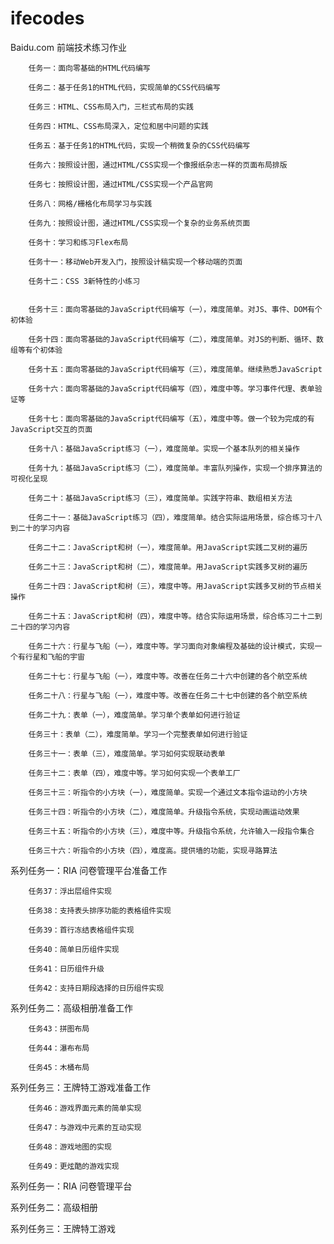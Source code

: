 # ifecodes
Baidu.com 前端技术练习作业
   
        任务一：面向零基础的HTML代码编写
        
        任务二：基于任务1的HTML代码，实现简单的CSS代码编写

        任务三：HTML、CSS布局入门，三栏式布局的实践

        任务四：HTML、CSS布局深入，定位和居中问题的实践

        任务五：基于任务1的HTML代码，实现一个稍微复杂的CSS代码编写

        任务六：按照设计图，通过HTML/CSS实现一个像报纸杂志一样的页面布局排版

        任务七：按照设计图，通过HTML/CSS实现一个产品官网

        任务八：网格/栅格化布局学习与实践

        任务九：按照设计图，通过HTML/CSS实现一个复杂的业务系统页面

        任务十：学习和练习Flex布局

        任务十一：移动Web开发入门，按照设计稿实现一个移动端的页面

        任务十二：CSS 3新特性的小练习
        
       
        任务十三：面向零基础的JavaScript代码编写（一），难度简单。对JS、事件、DOM有个初体验

        任务十四：面向零基础的JavaScript代码编写（二），难度简单。对JS的判断、循环、数组等有个初体验

        任务十五：面向零基础的JavaScript代码编写（三），难度简单。继续熟悉JavaScript

        任务十六：面向零基础的JavaScript代码编写（四），难度中等。学习事件代理、表单验证等

        任务十七：面向零基础的JavaScript代码编写（五），难度中等。做一个较为完成的有JavaScript交互的页面

        任务十八：基础JavaScript练习（一），难度简单。实现一个基本队列的相关操作

        任务十九：基础JavaScript练习（二），难度简单。丰富队列操作，实现一个排序算法的可视化呈现

        任务二十：基础JavaScript练习（三），难度简单。实践字符串、数组相关方法

        任务二十一：基础JavaScript练习（四），难度简单。结合实际运用场景，综合练习十八到二十的学习内容

        任务二十二：JavaScript和树（一），难度简单。用JavaScript实践二叉树的遍历

        任务二十三：JavaScript和树（二），难度简单。用JavaScript实践多叉树的遍历

        任务二十四：JavaScript和树（三），难度中等。用JavaScript实践多叉树的节点相关操作

        任务二十五：JavaScript和树（四），难度中等。结合实际运用场景，综合练习二十二到二十四的学习内容

        任务二十六：行星与飞船（一），难度中等。学习面向对象编程及基础的设计模式，实现一个有行星和飞船的宇宙

        任务二十七：行星与飞船（一），难度中等。改善在任务二十六中创建的各个航空系统

        任务二十八：行星与飞船（一），难度中等。改善在任务二十七中创建的各个航空系统

        任务二十九：表单（一），难度简单。学习单个表单如何进行验证

        任务三十：表单（二），难度简单。学习一个完整表单如何进行验证

        任务三十一：表单（三），难度简单。学习如何实现联动表单

        任务三十二：表单（四），难度中等。学习如何实现一个表单工厂

        任务三十三：听指令的小方块（一），难度简单。实现一个通过文本指令运动的小方块

        任务三十四：听指令的小方块（二），难度简单。升级指令系统，实现动画运动效果

        任务三十五：听指令的小方块（三），难度中等。升级指令系统，允许输入一段指令集合

        任务三十六：听指令的小方块（四），难度高。提供墙的功能，实现寻路算法
        
        

 系列任务一：RIA 问卷管理平台准备工作

        任务37：浮出层组件实现

        任务38：支持表头排序功能的表格组件实现

        任务39：首行冻结表格组件实现

        任务40：简单日历组件实现

        任务41：日历组件升级

        任务42：支持日期段选择的日历组件实现


系列任务二：高级相册准备工作

        任务43：拼图布局

        任务44：瀑布布局

        任务45：木桶布局


系列任务三：王牌特工游戏准备工作

        任务46：游戏界面元素的简单实现

        任务47：与游戏中元素的互动实现

        任务48：游戏地图的实现

        任务49：更炫酷的游戏实现

     
系列任务一：RIA 问卷管理平台

系列任务二：高级相册

系列任务三：王牌特工游戏
        
